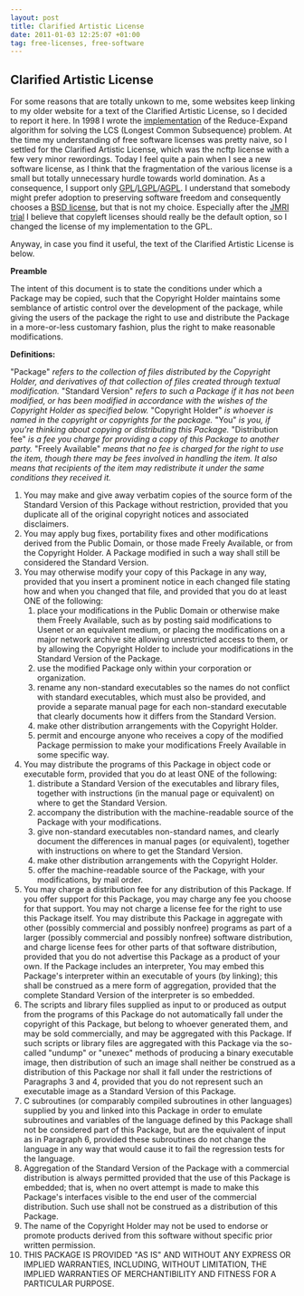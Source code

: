 ```yaml
---
layout: post
title: Clarified Artistic License
date: 2011-01-03 12:25:07 +01:00
tag: free-licenses, free-software
---
```


## Clarified Artistic License

For some reasons that are totally unkown to me, some websites keep linking to my older website for a text of the Clarified Artistic License, so I decided to report it here.
In 1998 I wrote the <a href="https://github.com/gdv/Reduce-Expand-for-LCS">implementation</a> of the Reduce-Expand algorithm for solving the LCS (Longest Common Subsequence) problem. At the time my understanding of free software licenses was pretty naive, so I settled for the Clarified Artistic License, which was the ncftp license with a few very minor rewordings.
Today I feel quite a pain when I see a new software license, as I think that the fragmentation of the various license is a small but totally unnecessary hurdle towards world domination. As a consequence, I support only <a href="https://secure.wikimedia.org/wikipedia/en/wiki/GPL">GPL</a>/<a href="https://secure.wikimedia.org/wikipedia/en/wiki/GNU_Lesser_General_Public_License">LGPL</a>/<a href="https://secure.wikimedia.org/wikipedia/en/wiki/Affero_General_Public_License">AGPL</a>. I understand that somebody might prefer adoption to preserving software freedom and consequently chooses a <a href="https://secure.wikimedia.org/wikipedia/en/wiki/Bsd_license">BSD license</a>, but that is not my choice. Especially after the <a href="http://jmri.sourceforge.net/k/summary.shtml">JMRI trial</a> I believe that copyleft licenses should really be the default option, so I changed the license of my implementation to the GPL.

Anyway, in case you find it useful, the text of the Clarified Artistic License is below.

<strong>Preamble</strong>

The intent of this document is to state the conditions under which a Package may be copied, such that the Copyright Holder maintains some semblance of artistic control over the development of the package, while giving the users of the package the right to use and distribute the Package in a more-or-less customary fashion, plus the right to make reasonable modifications.

<strong>Definitions:</strong>

"Package" <dfn>refers to the collection of files distributed by the Copyright Holder, and derivatives of that collection of files created through textual modification.</dfn>
"Standard Version" <dfn>refers to such a Package if it has not been modified, or has been modified in accordance with the wishes of the Copyright Holder as specified below.</dfn>
"Copyright Holder" <dfn>is whoever is named in the copyright or copyrights for the package.</dfn>
"You" <dfn>is you, if you're thinking about copying or distributing this Package.</dfn>
"Distribution fee" <dfn>is a fee you charge for providing a copy of this Package to another party.</dfn>
"Freely Available" <dfn>means that no fee is charged for the right to use the item, though there may be fees involved in handling the item. It also means that recipients of the item may redistribute it under the same conditions they received it.</dfn>
<ol>
        <li>You may make and give away verbatim copies of the source form of the Standard Version of this Package without restriction, provided that you duplicate all of the original copyright notices and associated disclaimers.</li>
        <li>You may apply bug fixes, portability fixes and other modifications derived from the Public Domain, or those made Freely Available, or from the Copyright Holder. A Package modified in such a way shall still be considered the Standard Version.</li>
        <li>You may otherwise modify your copy of this Package in any way, provided that you insert a prominent notice in each changed file stating how and when you changed that file, and provided that you do at least ONE of the following:
<ol>
        <li>place your modifications in the Public Domain or otherwise make them Freely Available, such as by posting said modifications to Usenet or an equivalent medium, or placing the modifications on a major network archive site allowing unrestricted access to them, or by allowing the Copyright Holder to include your modifications in the Standard Version of the Package.</li>
        <li>use the modified Package only within your corporation or organization.</li>
        <li>rename any non-standard executables so the names do not conflict with standard executables, which must also be provided, and provide a separate manual page for each non-standard executable that clearly documents how it differs from the Standard Version.</li>
        <li>make other distribution arrangements with the Copyright Holder.</li>
        <li>permit and encourge anyone who receives a copy of the modified Package permission to make your modifications Freely Available in some specific way.</li>
</ol>
</li>
        <li>You may distribute the programs of this Package in object code or executable form, provided that you do at least ONE of the following:
<ol>
        <li>distribute a Standard Version of the executables and library files, together with instructions (in the manual page or equivalent) on where to get the Standard Version.</li>
        <li>accompany the distribution with the machine-readable source of the Package with your modifications.</li>
        <li>give non-standard executables non-standard names, and clearly document the differences in manual pages (or equivalent), together with instructions on where to get the Standard Version.</li>
        <li>make other distribution arrangements with the Copyright Holder.</li>
        <li>offer the machine-readable source of the Package, with your modifications, by mail order.</li>
</ol>
</li>
        <li>You may charge a distribution fee for any distribution of this Package. If you offer support for this Package, you may charge any fee you choose for that support. You may not charge a license fee for the right to use this Package itself. You may distribute this Package in aggregate with other (possibly commercial and possibly nonfree) programs as part of a larger (possibly commercial and possibly nonfree) software distribution, and charge license fees for other parts of that software distribution, provided that you do not advertise this Package as a product of your own. If the Package includes an interpreter, You may embed this Package's interpreter within an executable of yours (by linking); this shall be construed as a mere form of aggregation, provided that the complete Standard Version of the interpreter is so embedded.</li>
        <li>The scripts and library files supplied as input to or produced as output from the programs of this Package do not automatically fall under the copyright of this Package, but belong to whoever generated them, and may be sold commercially, and may be aggregated with this Package. If such scripts or library files are aggregated with this Package via the so-called "undump" or "unexec" methods of producing a binary executable image, then distribution of such an image shall neither be construed as a distribution of this Package nor shall it fall under the restrictions of Paragraphs 3 and 4, provided that you do not represent such an executable image as a Standard Version of this Package.</li>
        <li>C subroutines (or comparably compiled subroutines in other languages) supplied by you and linked into this Package in order to emulate subroutines and variables of the language defined by this Package shall not be considered part of this Package, but are the equivalent of input as in Paragraph 6, provided these subroutines do not change the language in any way that would cause it to fail the regression tests for the language.</li>
        <li>Aggregation of the Standard Version of the Package with a commercial distribution is always permitted provided that the use of this Package is embedded; that is, when no overt attempt is made to make this Package's interfaces visible to the end user of the commercial distribution. Such use shall not be construed as a distribution of this Package.</li>
        <li>The name of the Copyright Holder may not be used to endorse or promote products derived from this software without specific prior written permission.</li>
        <li>THIS PACKAGE IS PROVIDED "AS IS" AND WITHOUT ANY EXPRESS OR IMPLIED WARRANTIES, INCLUDING, WITHOUT LIMITATION, THE IMPLIED WARRANTIES OF MERCHANTIBILITY AND FITNESS FOR A  PARTICULAR PURPOSE.</li>
</ol>
